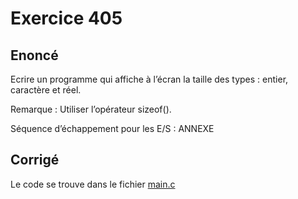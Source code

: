 # Exercice 405

## Enoncé

Ecrire un programme qui affiche à l’écran la taille des types : entier, caractère et réel.

Remarque : Utiliser l’opérateur sizeof().

Séquence d’échappement pour les E/S : ANNEXE

## Corrigé

Le code se trouve dans le fichier [main.c](../code/main.c)